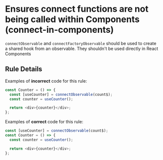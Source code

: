 # Ensures connect functions are not being called within Components (connect-in-components)

`connectObservable` and `connectFactoryObservable` should be used to create a
shared hook from an observable. They shouldn't be used directly in React Components

## Rule Details

Examples of **incorrect** code for this rule:

```js
const Counter = () => {
  const [useCounter] = connectObservable(count$);
  const counter = useCounter();

  return <div>{counter}</div>;
};
```

Examples of **correct** code for this rule:

```js
const [useCounter] = connectObservable(count$);
const Counter = () => {
  const counter = useCounter();

  return <div>{counter}</div>;
};
```
